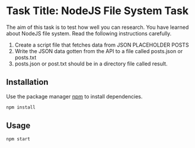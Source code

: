 # Task Title: NodeJS File System Task

The aim of this task is to test how well you can research. You have learned about NodeJS file system. Read the following instructions carefully.

1. Create a script file that fetches data from JSON PLACEHOLDER POSTS
2. Write the JSON data gotten from the API to a file called posts.json or posts.txt
3. posts.json or post.txt should be in a directory file called result.

## Installation

Use the package manager [npm](https://www.npmjs.com/) to install dependencies.

```bash
npm install
```

## Usage

```bash
npm start
```
